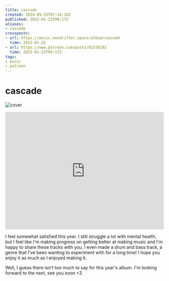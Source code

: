 ```yaml
---
title: cascade
created: 2024-09-25T07:14:18Z
published: 2022-01-23T00:17Z
aliases:
- cascade
crossposts:
- url: https://music.exodrifter.space/album/cascade
  time: 2022-01-22
- url: https://www.patreon.com/posts/61516192
  time: 2022-01-23T00:17Z
tags:
- music
- patreon
---
```


# cascade

![cover](../albums/cascade/cover.png)

<iframe style="border: 0; width: 100%; max-width: 700px; height: 373px;" src="https://bandcamp.com/EmbeddedPlayer/album=913044657/size=large/bgcol=ffffff/linkcol=0687f5/artwork=none/transparent=true/" seamless><a href="https://music.exodrifter.space/album/cascade">cascade by exodrifter</a></iframe>

I feel somewhat satisfied this year. I still struggle a lot with mental health, but I feel like I'm making progress on getting better at making music and I'm happy to share these tracks with you. I even made a drum and bass track, a genre that I've been wanting to experiment with for a long time! I hope you enjoy it as much as I enjoyed making it.  
  
Well, I guess there isn't too much to say for this year's album. I'm looking forward to the next, see you soon <3

